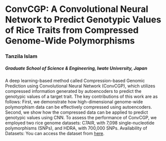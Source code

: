 # ConvCGP: A Convolutional Neural Network to Predict Genotypic Values of Rice Traits from Compressed Genome-Wide Polymorphisms

### Tanzila Islam

##### Graduate School of Science & Engineering, Iwate University, Japan

A deep learning-based method called Compression-based Genomic Prediction using Convolutional Neural Network (ConvCGP), which utilizes compressed information generated by autoencoders to predict the genotypic values of a target trait. The key contributions of this work are as follows: First, we demonstrate how high-dimensional genome-wide polymorphism data can be effectively compressed using autoencoders. Second, we show how the compressed data can be applied to predict genotypic values using CNN. To assess the performance of ConvCGP, we employed two rice genome datasets: C7AIR, with 7,098 single-nucleotide polymorphisms (SNPs), and HDRA, with 700,000 SNPs. 
Availability of Datasets: You can access the dataset from [here](http://www.ricediversity.org/data/index.cfm).

